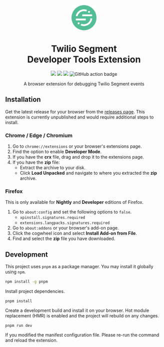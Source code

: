 
<div align="center">
<img src="src/assets/img/icon.svg" alt="logo" height="80"/>
<h1> Twilio Segment<br/>Developer Tools Extension</h1>

![](https://img.shields.io/badge/React-61DAFB?logo=react&logoColor=black)
![](https://img.shields.io/badge/Typescript-3178C6?style=flat-round&logo=typescript&logoColor=white)
![](https://img.shields.io/badge/Vite-646CFF?style=flat-round&logo=vite&logoColor=white)
![GitHub action badge](https://github.com/gerardbalaoro/segment-inspector/actions/workflows/build.yml/badge.svg)


A browser extension for debugging Twilio Segment events

</div>

## Installation

Get the latest release for your browser from the
[releases page](https://github.com/gerardbalaoro/segment-inspector/releases/latest).
This extension is currently unpublished and would require additional steps to install.

### Chrome / Edge / Chromium

1. Go to `chrome://extensions` or your browser's extensions page.
2. Find the option to enable **Developer Mode**.
3. If you have the **crx** file, drag and drop it to the extensions page.
4. If you have the **zip** file:
    - Extract the archive to your disk.
    - Click **Load Unpacked** and navigate to where you extracted the **zip** archive.

### Firefox

This is only available for **Nightly** and **Developer** editions of Firefox.

1. Go to `about:config` and set the following options to `false`.
    - `xpinstall.signatures.required`
    - `extensions.langpacks.signatures.required`
2. Go to `about:addons` or your browser's add-on page.
3. Click the cogwheel icon and select **Install Add-on from File**.
4. Find and select the **zip** file you have downloaded.

## Development

This project uses `pnpm` as a package manager. 
You may install it globally using `npm`.

```sh
npm install -g pnpm
```

Install project dependencies.
```
pnpm install
```

Create a development build and install it on your browser.
Hot module replacement (HMR) is enabled and the project will rebuild
on any changes.
```
pnpm run dev
```

If you modified the manifest configuration file.
Please re-run the command and reload the extension.

